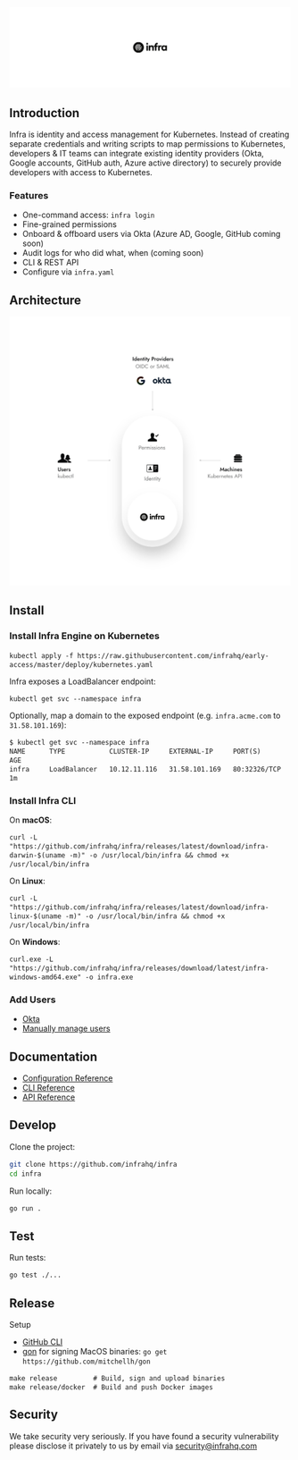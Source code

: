<p align="center">
  <img src="./docs/images/header.svg" width="838" />
</p>

## Introduction
Infra is identity and access management for Kubernetes. Instead of creating separate credentials and writing scripts to map permissions to Kubernetes, developers & IT teams can integrate existing identity providers (Okta, Google accounts, GitHub auth, Azure active directory) to securely provide developers with access to Kubernetes.

### Features
* One-command access: `infra login`
* Fine-grained permissions
* Onboard & offboard users via Okta (Azure AD, Google, GitHub coming soon)
* Audit logs for who did what, when (coming soon)
* CLI & REST API
* Configure via `infra.yaml`

## Architecture

<p align="center">
  <img width="838" src="./docs/images/arch.svg" />
</p>

## Install

### Install Infra Engine on Kubernetes

```
kubectl apply -f https://raw.githubusercontent.com/infrahq/early-access/master/deploy/kubernetes.yaml
```

Infra exposes a LoadBalancer endpoint:

```
kubectl get svc --namespace infra
```

Optionally, map a domain to the exposed endpoint (e.g. `infra.acme.com` to `31.58.101.169`):

```
$ kubectl get svc --namespace infra
NAME      TYPE           CLUSTER-IP     EXTERNAL-IP     PORT(S)        AGE
infra     LoadBalancer   10.12.11.116   31.58.101.169   80:32326/TCP   1m
```

### Install Infra CLI

On **macOS**:

```
curl -L "https://github.com/infrahq/infra/releases/latest/download/infra-darwin-$(uname -m)" -o /usr/local/bin/infra && chmod +x /usr/local/bin/infra
```

On **Linux**:

```
curl -L "https://github.com/infrahq/infra/releases/latest/download/infra-linux-$(uname -m)" -o /usr/local/bin/infra && chmod +x /usr/local/bin/infra
```

On **Windows**:

```
curl.exe -L "https://github.com/infrahq/infra/releases/download/latest/infra-windows-amd64.exe" -o infra.exe
```

### Add Users
* [Okta](./docs/okta.md)
* [Manually manage users](./docs/manual.md)


## Documentation
* [Configuration Reference](./docs/configuration.md)
* [CLI Reference](./docs/cli.md)
* [API Reference](./docs/api.md)


## Develop

Clone the project:

```bash
git clone https://github.com/infrahq/infra
cd infra
```

Run locally:

```bash
go run .
```

## Test

Run tests:

```bash
go test ./...
```

## Release

Setup

* [GitHub CLI](https://github.com/cli/cli)
* [gon](https://github.com/mitchellh/gon) for signing MacOS binaries: `go get https://github.com/mitchellh/gon`

```
make release         # Build, sign and upload binaries
make release/docker  # Build and push Docker images
```

## Security
We take security very seriously. If you have found a security vulnerability please disclose it privately to us by email via [security@infrahq.com](mailto:security@infrahq.com)
